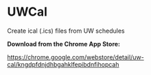 # UWCal
Create ical (.ics) files from UW schedules

**Download from the Chrome App Store:**

https://chrome.google.com/webstore/detail/uw-cal/kngdpfdnjdhbgahklfepibdnfihopcah
